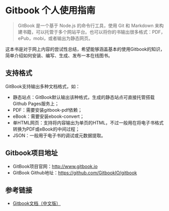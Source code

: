 # Gitbook 个人使用指南

> GitBook 是一个基于 Node.js 的命令行工具，使用 Git 和 Markdown 来构建书籍，可以托管于多个网站平台。也可以将你的书输出很多格式：PDF，ePub，mobi，或者输出为静态网页。

这本书是对于网上内容的尝试性总结，希望能够涵盖基本的使用Gitbook的知识，简单介绍如何安装、编写、生成、发布一本在线图书。

## 支持格式

GitBook支持输出多种文档格式，如：

- 静态站点：GitBook默认输出该种格式，生成的静态站点可直接托管搭载Github Pages服务上；
- PDF：需要安装gitbook-pdf依赖；
- eBook：需要安装ebook-convert；
- 单HTML网页：支持将内容输出为单页的HTML，不过一般用在将电子书格式转换为PDF或eBook的中间过程；
- JSON：一般用于电子书的调试或元数据提取。

## Gitbook项目地址

- GitBook项目官网：http://www.gitbook.io
- GitBook Github地址：https://github.com/GitbookIO/gitbook

## 参考链接

- [Gitbook文档（中文版）](https://chrisniael.gitbooks.io/gitbook-documentation/content/index.html)